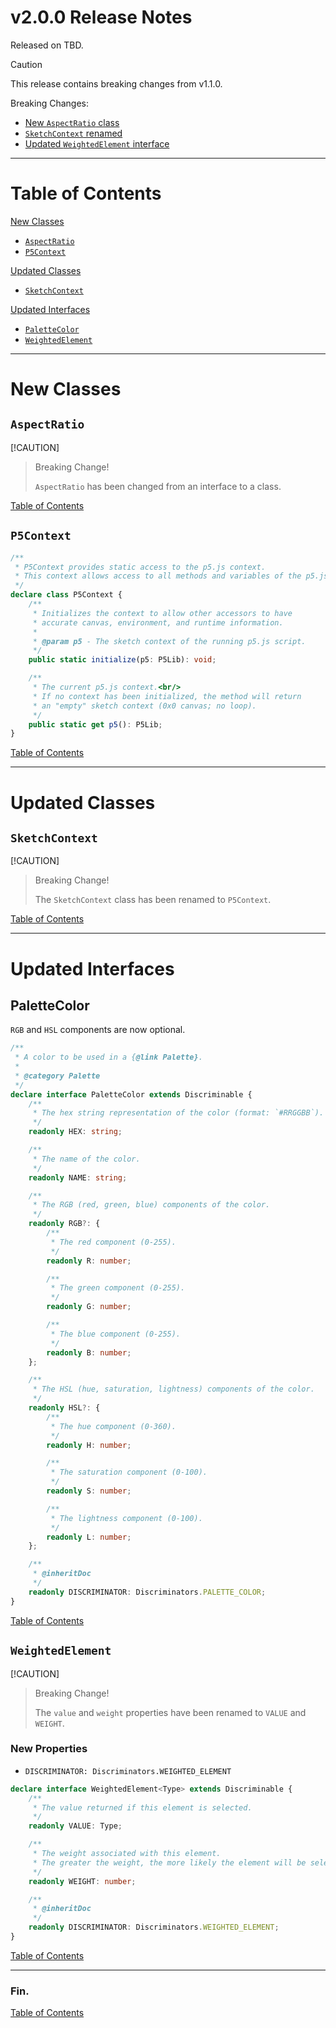 <!--suppress JSUnresolvedLibraryURL -->
<!-- Coolors Palette Widget -->
<script src="https://coolors.co/palette-widget/widget.js"></script>

<style>
  div.color-block {
      text-align: center;
  }

  .color-block {
      width: 100%;
      margin: 0;
      padding: 0.5em;
  }

  .black-pass {
      color: black;
  }

  .white-pass {
      color: white;
  }
</style>

# v2.0.0 Release Notes

Released on TBD.

> [!CAUTION]
> This release contains breaking changes from v1.1.0.
>
> Breaking Changes:
> - [New `AspectRatio` class](#aspectratio)
> - [`SketchContext` renamed](#sketchcontext)
> - [Updated `WeightedElement` interface](#weightedelement)

----

# Table of Contents

[New Classes](#new-classes)
- [`AspectRatio`](#aspectratio)
- [`P5Context`](#p5context)

[Updated Classes](#updated-classes)
- [`SketchContext`](#sketchcontext)

[Updated Interfaces](#updated-interfaces)
- [`PaletteColor`](#palettecolor)
- [`WeightedElement`](#weightedelement)

----

# New Classes

## `AspectRatio`

[!CAUTION]
> Breaking Change!
> 
> `AspectRatio` has been changed from an interface to a class.

[Table of Contents](#table-of-contents)

## `P5Context`

```typescript
/**
 * P5Context provides static access to the p5.js context.
 * This context allows access to all methods and variables of the p5.js library.
 */
declare class P5Context {
    /**
     * Initializes the context to allow other accessors to have
     * accurate canvas, environment, and runtime information.
     *
     * @param p5 - The sketch context of the running p5.js script.
     */
    public static initialize(p5: P5Lib): void;

    /**
     * The current p5.js context.<br/>
     * If no context has been initialized, the method will return
     * an "empty" sketch context (0x0 canvas; no loop).
     */
    public static get p5(): P5Lib;
}
```

[Table of Contents](#table-of-contents)

----

# Updated Classes

## `SketchContext`

[!CAUTION]
> Breaking Change!
>
> The `SketchContext` class has been renamed to `P5Context`.

[Table of Contents](#table-of-contents)

----

# Updated Interfaces

## PaletteColor

`RGB` and `HSL` components are now optional.

```typescript
/**
 * A color to be used in a {@link Palette}.
 *
 * @category Palette
 */
declare interface PaletteColor extends Discriminable {
    /**
     * The hex string representation of the color (format: `#RRGGBB`).
     */
    readonly HEX: string;

    /**
     * The name of the color.
     */
    readonly NAME: string;

    /**
     * The RGB (red, green, blue) components of the color.
     */
    readonly RGB?: {
        /**
         * The red component (0-255).
         */
        readonly R: number;

        /**
         * The green component (0-255).
         */
        readonly G: number;

        /**
         * The blue component (0-255).
         */
        readonly B: number;
    };

    /**
     * The HSL (hue, saturation, lightness) components of the color.
     */
    readonly HSL?: {
        /**
         * The hue component (0-360).
         */
        readonly H: number;

        /**
         * The saturation component (0-100).
         */
        readonly S: number;

        /**
         * The lightness component (0-100).
         */
        readonly L: number;
    };

    /**
     * @inheritDoc
     */
    readonly DISCRIMINATOR: Discriminators.PALETTE_COLOR;
}
```

[Table of Contents](#table-of-contents)

## `WeightedElement`

[!CAUTION]
> Breaking Change!
>
> The `value` and `weight` properties have been renamed to `VALUE` and `WEIGHT`.

### New Properties
- `DISCRIMINATOR: Discriminators.WEIGHTED_ELEMENT`

```typescript
declare interface WeightedElement<Type> extends Discriminable {
    /**
     * The value returned if this element is selected.
     */
    readonly VALUE: Type;

    /**
     * The weight associated with this element.
     * The greater the weight, the more likely the element will be selected.
     */
    readonly WEIGHT: number;

    /**
     * @inheritDoc
     */
    readonly DISCRIMINATOR: Discriminators.WEIGHTED_ELEMENT;
}
```

[Table of Contents](#table-of-contents)

----

### Fin.

[Table of Contents](#table-of-contents)
